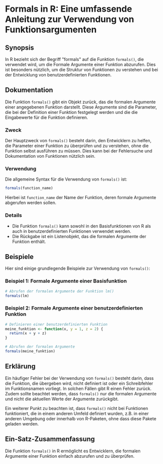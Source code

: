 <!--
Meta Description: # Formals in R: Eine umfassende Anleitung zur Verwendung von Funktionsargumenten ## Synopsis In R bezieht sich der Begriff "formals" auf die Funktion ...
Meta Keywords: die, funktion, formals, der, argumente
-->

# Formals in R: Eine umfassende Anleitung zur Verwendung von Funktionsargumenten

## Synopsis
In R bezieht sich der Begriff "formals" auf die Funktion `formals()`, die verwendet wird, um die Formale Argumente einer Funktion abzurufen. Dies ist besonders nützlich, um die Struktur von Funktionen zu verstehen und bei der Entwicklung von benutzerdefinierten Funktionen.

## Dokumentation
Die Funktion `formals()` gibt ein Objekt zurück, das die formalen Argumente einer angegebenen Funktion darstellt. Diese Argumente sind die Parameter, die bei der Definition einer Funktion festgelegt werden und die die Eingabewerte für die Funktion definieren.

### Zweck
Der Hauptzweck von `formals()` besteht darin, den Entwicklern zu helfen, die Parameter einer Funktion zu überprüfen und zu verstehen, ohne die Funktion selbst ausführen zu müssen. Dies kann bei der Fehlersuche und Dokumentation von Funktionen nützlich sein.

### Verwendung
Die allgemeine Syntax für die Verwendung von `formals()` ist:

```R
formals(function_name)
```

Hierbei ist `function_name` der Name der Funktion, deren formale Argumente abgerufen werden sollen.

### Details
- Die Funktion `formals()` kann sowohl in den Basisfunktionen von R als auch in benutzerdefinierten Funktionen verwendet werden.
- Die Rückgabe ist ein Listenobjekt, das die formalen Argumente der Funktion enthält.

## Beispiele
Hier sind einige grundlegende Beispiele zur Verwendung von `formals()`:

### Beispiel 1: Formale Argumente einer Basisfunktion
```R
# Abrufen der formalen Argumente der Funktion lm()
formals(lm)
```

### Beispiel 2: Formale Argumente einer benutzerdefinierten Funktion
```R
# Definieren einer benutzerdefinierten Funktion
meine_funktion <- function(x, y = 1, z = 2) {
  return(x + y + z)
}

# Abrufen der formalen Argumente
formals(meine_funktion)
```

## Erklärung
Ein häufiger Fehler bei der Verwendung von `formals()` besteht darin, dass die Funktion, die übergeben wird, nicht definiert ist oder ein Schreibfehler im Funktionsnamen vorliegt. In solchen Fällen gibt R einen Fehler zurück. Zudem sollte beachtet werden, dass `formals()` nur die formalen Argumente und nicht die aktuellen Werte der Argumente zurückgibt.

Ein weiterer Punkt zu beachten ist, dass `formals()` nicht bei Funktionen funktioniert, die in einem anderen Umfeld definiert wurden, z.B. in einer anderen Umgebung oder innerhalb von R-Paketen, ohne dass diese Pakete geladen werden.

## Ein-Satz-Zusammenfassung
Die Funktion `formals()` in R ermöglicht es Entwicklern, die formalen Argumente einer Funktion einfach abzurufen und zu überprüfen.